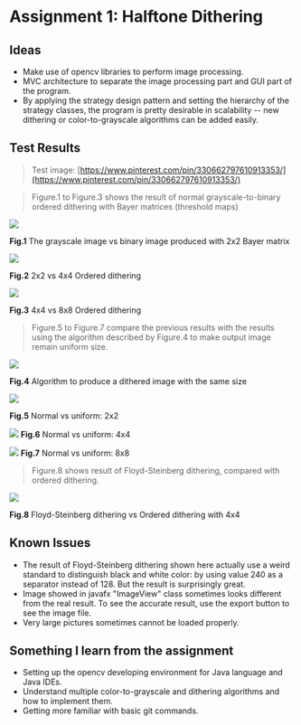 # Assignment 1: Halftone Dithering

## Ideas
+ Make use of opencv libraries to perform image processing.
+ MVC architecture to separate the image processing part and GUI part of the program.
+ By applying the strategy design pattern and setting the hierarchy of the strategy classes, the program is pretty desirable in scalability -- new dithering or color-to-grayscale algorithms can be added easily.

## Test Results

> Test image: [https://www.pinterest.com/pin/330662797610913353/](https://www.pinterest.com/pin/330662797610913353/)

> Figure.1 to Figure.3 shows the result of normal grayscale-to-binary ordered dithering with Bayer matrices (threshold maps)

![](https://github.com/yf3/MMS_Assignments/blob/master/Assignment1/figures/fig1.png?raw=true)

__Fig.1__ The grayscale image vs binary image produced with 2x2 Bayer matrix

![](https://github.com/yf3/MMS_Assignments/blob/master/Assignment1/figures/fig2.png?raw=true)

__Fig.2__ 2x2 vs 4x4 Ordered dithering

![](https://github.com/yf3/MMS_Assignments/blob/master/Assignment1/figures/fig3.png?raw=true)

__Fig.3__ 4x4 vs 8x8 Ordered dithering

> Figure.5 to Figure.7 compare the previous results with the results using the algorithm described by Figure.4 to make output image remain uniform size.

![](https://github.com/yf3/MMS_Assignments/blob/master/Assignment1/figures/fig4.png?raw=true)

__Fig.4__ Algorithm to produce a dithered image with the same size

![](https://github.com/yf3/MMS_Assignments/blob/master/Assignment1/figures/fig5.png?raw=true)

__Fig.5__ Normal vs uniform: 2x2

![](https://github.com/yf3/MMS_Assignments/blob/master/Assignment1/figures/fig6.png?raw=true)
__Fig.6__ Normal vs uniform: 4x4

![](https://github.com/yf3/MMS_Assignments/blob/master/Assignment1/figures/fig7.png?raw=true)
__Fig.7__ Normal vs uniform: 8x8


> Figure.8 shows result of Floyd-Steinberg dithering, compared with ordered dithering.

![](https://github.com/yf3/MMS_Assignments/blob/master/Assignment1/figures/fig8.png?raw=true)

__Fig.8__ Floyd-Steinberg dithering vs Ordered dithering with 4x4

## Known Issues

+ The result of Floyd-Steinberg dithering shown here actually use a weird standard to distinguish black and white color: by using value 240 as a separator instead of 128. But the result is surprisingly great.
+ Image showed in javafx "ImageView" class sometimes looks different from the real result. To see the accurate result, use the export button to see the image file.
+ Very large pictures sometimes cannot be loaded properly.

## Something I learn from the assignment

+ Setting up the opencv developing environment for Java language and Java IDEs.
+ Understand multiple color-to-grayscale and dithering algorithms and how to implement them.
+ Getting more familiar with basic git commands.
